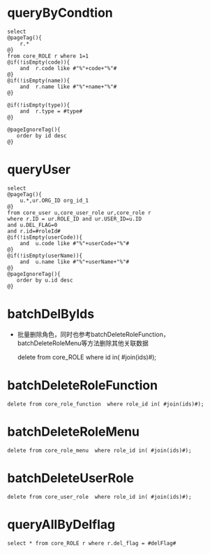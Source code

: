 queryByCondtion
===

	select
	@pageTag(){
	    r.*
	@}
	from core_ROLE r where 1=1
	@if(!isEmpty(code)){
	    and  r.code like #"%"+code+"%"#
	@}
	@if(!isEmpty(name)){
	    and  r.name like #"%"+name+"%"#
	@}
	
	@if(!isEmpty(type)){
	    and  r.type = #type#
	@}
	
	@pageIgnoreTag(){
	   order by id desc
	@}
	
queryUser
===

	select
	@pageTag(){
	    u.*,ur.ORG_ID org_id_1
	@}
	from core_user u,core_user_role ur,core_role r
	where r.ID = ur.ROLE_ID and ur.USER_ID=u.ID 
	and u.DEL_FLAG=0 
	and r.id=#roleId#
	@if(!isEmpty(userCode)){
	    and  u.code like #"%"+userCode+"%"#
	@}
	@if(!isEmpty(userName)){
	    and  u.name like #"%"+userName+"%"#
	@}
	@pageIgnoreTag(){
	   order by u.id desc
	@}



batchDelByIds
===

* 批量删除角色，同时也参考batchDeleteRoleFunction，batchDeleteRoleMenu等方法删除其他关联数据
	
	delete from core_ROLE  where id in( #join(ids)#);

batchDeleteRoleFunction
===
	delete from core_role_function  where role_id in( #join(ids)#);
	
batchDeleteRoleMenu
===
	delete from core_role_menu  where role_id in( #join(ids)#);
	
batchDeleteUserRole
===
	delete from core_user_role  where role_id in( #join(ids)#);			
	

queryAllByDelflag
=================
    select * from core_ROLE r where r.del_flag = #delFlag#
